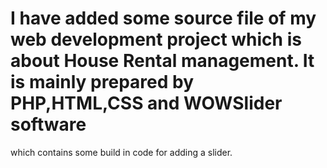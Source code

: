 # I have added some source file of my web development project which is about House Rental management. It is mainly prepared by PHP,HTML,CSS and WOWSlider software 
which contains some build in code for adding a slider.

